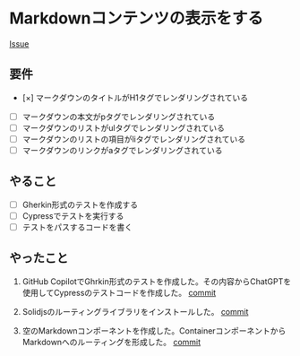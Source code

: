 # Markdownコンテンツの表示をする

[Issue](https://github.com/yamashita-kenngo/test-driven-solidjs/issues/2)

## 要件

- [×] マークダウンのタイトルがH1タグでレンダリングされている
- [ ] マークダウンの本文がpタグでレンダリングされている
- [ ] マークダウンのリストがulタグでレンダリングされている
- [ ] マークダウンのリストの項目がliタグでレンダリングされている
- [ ] マークダウンのリンクがaタグでレンダリングされている

## やること

- [ ] Gherkin形式のテストを作成する
- [ ] Cypressでテストを実行する
- [ ] テストをパスするコードを書く

## やったこと

1. GitHub CopilotでGhrkin形式のテストを作成した。その内容からChatGPTを使用してCypressのテストコードを作成した。 [commit](https://github.com/yamashita-kenngo/test-driven-solidjs/pull/3/commits/67e63a849fc9b7659398d0ef9c8afc2f005bc748)

2. Solidjsのルーティングライブラリをインストールした。 [commit](https://github.com/yamashita-kenngo/test-driven-solidjs/pull/3/commits/160f2b22da14acc620445f115c171340379fc05e)

3. 空のMarkdownコンポーネントを作成した。ContainerコンポーネントからMarkdownへのルーティングを形成した。 [commit](https://github.com/yamashita-kenngo/test-driven-solidjs/pull/3/commits/5ad37dc6ea46843bdcfdb1277868e4a2eeaf1d81)